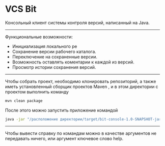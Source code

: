 # **VCS Bit**
Консольный клиент системы контроля версий, написанный на Java.

-----
Функциональные возможности:

- Инициализация локального ре
- Сохранение версии рабочего каталога.
- Переключение на сохраненные версии.
- Возможность оставлять коментарии к каждой из версий.
- Просмотр истории сохранения версий.
-----
Чтобы собрать проект, необходимо клонировать репозиторий, а также иметь установленный сборщик проектов Maven , и в этом директории с проектом выполнить команду

``` bash
mvn clean package
```

После этого можно запустить приложение командой

``` bash
java -jar "/расположение директории/target/bit-console-1.0-SNAPSHOT-jar-with-dependencies.jar"
```
-----
Чтобы вывести справку по командам можно в качестве аргументов не передавать ничего, или аргумент ключевое слово help.
